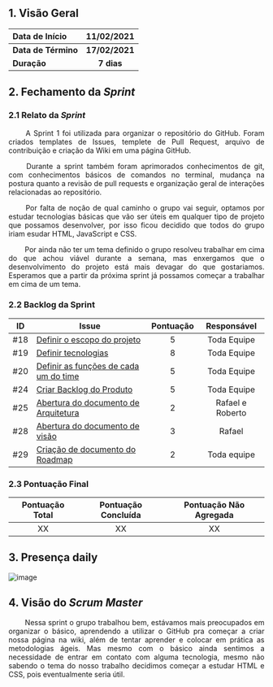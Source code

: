 
##  1. <a name="1">Visão Geral</a>

| Data de Início | 11/02/2021 |
|:--|:--:|
| **Data de Término** | **17/02/2021** |
| **Duração** | **7 dias** |

## 2. <a name="2">Fechamento da _Sprint_</a>
### 2.1 <a name="2.1">Relato da _Sprint_</a>

<p align="justify">&emsp;&emsp; A Sprint 1 foi utilizada para organizar o repositório do GitHub. Foram criados templates de Issues, templete de Pull Request, arquivo de contribuição e criação da Wiki em uma página GitHub.</p>

<p align="justify">&emsp;&emsp; Durante a sprint também foram aprimorados conhecimentos de git, com conhecimentos básicos de comandos no terminal, mudança na postura quanto a revisão de pull requests e organização geral de interações relacionadas ao repositório.</p>

<p align="justify">&emsp;&emsp; Por falta de noção de qual caminho o grupo vai seguir, optamos por estudar tecnologias básicas que vão ser úteis em qualquer tipo de projeto que possamos desenvolver, por isso ficou decidido que todos do grupo iriam esudar HTML, JavaScript e CSS.</p>
</p>

<p align="justify">&emsp;&emsp; Por ainda não ter um tema definido o grupo resolveu trabalhar em cima do que achou viável durante a semana, mas enxergamos que o desenvolvimento do projeto está mais devagar do que gostariamos. Esperamos que a partir da próxima sprint já possamos começar a trabalhar em cima de um tema.
</p>

### 2.2 <a name="2.2">Backlog da Sprint</a>
<!-- Exemplo -->
| ID | Issue | Pontuação | Responsável|
|:--:| ------- | :----: | :----: |
| #18 | [Definir o escopo do projeto](https://github.com/fga-eps-mds/2020.2-Anunbis/issues/18) |5|Toda Equipe|
| #19 | [Definir tecnologias](https://github.com/fga-eps-mds/2020.2-Anunbis/issues/19)|8| Toda Equipe|
| #20 | [Definir as funções de cada um do time](https://github.com/fga-eps-mds/2020.2-Anunbis/issues/20) |5| Toda Equipe |
| #24 | [Criar Backlog do Produto](https://github.com/fga-eps-mds/2020.2-Anunbis/issues/24) | 5| Toda Equipe|
| #25 | [Abertura do documento de Arquitetura](https://github.com/fga-eps-mds/2020.2-Anunbis/issues/25) | 2| Rafael e Roberto|
| #28 | [Abertura do documento de visão](https://github.com/fga-eps-mds/2020.2-Anunbis/issues/28) |3| Rafael|
| #29 | [Criação de documento do Roadmap](https://github.com/fga-eps-mds/2020.2-Anunbis/issues/29) | 2| Toda equipe|

### 2.3 <a name="2.3">Pontuação Final</a>
|Pontuação Total|Pontuação Concluída|Pontuação Não Agregada
|:-:|:-:|:-:|
|XX|XX|XX

## 3. <a name="6">Presença daily</a>
![image](https://user-images.githubusercontent.com/54644626/111931399-e4e87100-8a99-11eb-95dc-b65bfd54427c.png)

## 4. <a name="7">Visão do _Scrum Master_</a>

<p align="justify">&emsp;&emsp; 
Nessa sprint o grupo trabalhou bem, estávamos mais preocupados em organizar o básico, aprendendo a utilizar o GitHub pra começar a criar nossa página na wiki, além de tentar aprender e colocar em prática as metodologias ágeis. Mas mesmo com o básico ainda sentimos a necessidade de entrar em contato com alguma tecnologia, mesmo não sabendo o tema do nosso trabalho decidimos começar a estudar HTML e CSS, pois eventualmente seria útil.
</p> 